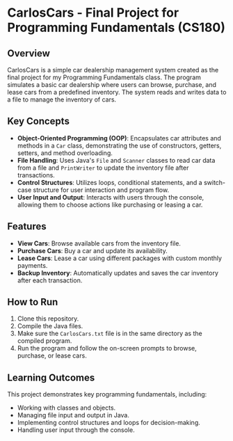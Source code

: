 CarlosCars - Final Project for Programming Fundamentals (CS180)
=======================================================

Overview
--------

CarlosCars is a simple car dealership management system created as the final project for my Programming Fundamentals class. The program simulates a basic car dealership where users can browse, purchase, and lease cars from a predefined inventory. The system reads and writes data to a file to manage the inventory of cars.

Key Concepts
------------

-   **Object-Oriented Programming (OOP)**: Encapsulates car attributes and methods in a `Car` class, demonstrating the use of constructors, getters, setters, and method overloading.
-   **File Handling**: Uses Java's `File` and `Scanner` classes to read car data from a file and `PrintWriter` to update the inventory file after transactions.
-   **Control Structures**: Utilizes loops, conditional statements, and a switch-case structure for user interaction and program flow.
-   **User Input and Output**: Interacts with users through the console, allowing them to choose actions like purchasing or leasing a car.

Features
--------

-   **View Cars**: Browse available cars from the inventory file.
-   **Purchase Cars**: Buy a car and update its availability.
-   **Lease Cars**: Lease a car using different packages with custom monthly payments.
-   **Backup Inventory**: Automatically updates and saves the car inventory after each transaction.

How to Run
----------

1.  Clone this repository.
2.  Compile the Java files.
3.  Make sure the `CarlosCars.txt` file is in the same directory as the compiled program.
4.  Run the program and follow the on-screen prompts to browse, purchase, or lease cars.

Learning Outcomes
-----------------

This project demonstrates key programming fundamentals, including:

-   Working with classes and objects.
-   Managing file input and output in Java.
-   Implementing control structures and loops for decision-making.
-   Handling user input through the console.

